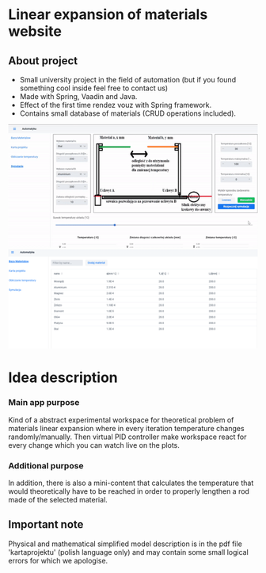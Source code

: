 # Linear expansion of materials website 

## About project

- Small university project in the field of automation (but if you found something cool inside feel free to contact us)
- Made with Spring, Vaadin and Java.
- Effect of the first time rendez vouz with Spring framework.
- Contains small database of materials (CRUD operations included).

![live charts](doc_gif.gif)
![database preview](doc_picture.png)


# Idea description

### Main app purpose
Kind of a abstract experimental workspace for theoretical problem of materials linear expansion where in every iteration temperature changes randomly/manually. Then virtual PID controller make workspace react for every change which you can watch live on the plots.

### Additional purpose
In addition, there is also a mini-content that calculates the temperature that would theoretically have to be reached in order to properly lengthen a rod made of the selected material.

## Important note
Physical and mathematical simplified model description is in the pdf file 'kartaprojektu' (polish language only) and may contain some small logical errors for which we apologise.
